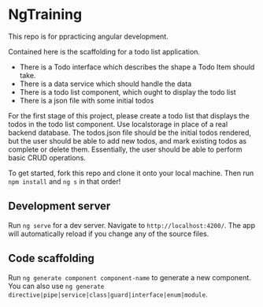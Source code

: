 # NgTraining

This repo is for ppracticing angular development.

Contained here is the scaffolding for a todo list application.

- There is a Todo interface which describes the shape a Todo Item should take.
- There is a data service which should handle the data
- There is a todo list component, which ought to display the todo list
- There is a json file with some initial todos

For the first stage of this project, please create a todo list that displays the todos in the todo list component. Use localstorage in place of a real backend database. The todos.json file should be the initial todos rendered, but the user should be able to add new todos, and mark existing todos as complete or delete them. Essentially, the user should be able to perform basic CRUD operations.

To get started, fork this repo and clone it onto your local machine. Then run `npm install` and `ng s` in that order!

## Development server

Run `ng serve` for a dev server. Navigate to `http://localhost:4200/`. The app will automatically reload if you change any of the source files.

## Code scaffolding

Run `ng generate component component-name` to generate a new component. You can also use `ng generate directive|pipe|service|class|guard|interface|enum|module`.
